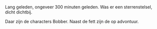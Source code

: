 ﻿Lang geleden, ongeveer 300 minuten geleden. Was er een sterrenstelsel, dicht dichtbij.


Daar zijn de characters Bobber. Naast de fett zijn de op advontuur.

